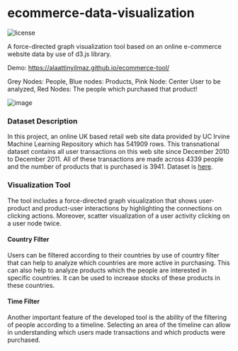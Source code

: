 # ecommerce-data-visualization
![license](https://img.shields.io/github/license/alaattinyilmaz/ecommerce-data-visualization)

A force-directed graph visualization tool based on an online e-commerce website data by use of d3.js library.

Demo: https://alaattinyilmaz.github.io/ecommerce-tool/

Grey Nodes: People, Blue nodes: Products, Pink Node: Center User to be analyzed, Red Nodes: The people which purchased that product!

![image](https://user-images.githubusercontent.com/22120701/104111507-9a0ce900-52f3-11eb-9d72-ed03aa2ad8e1.png)

### Dataset Description
In this project, an online UK based retail web site data provided by UC Irvine Machine Learning Repository which has 541909 rows. This transnational dataset contains all user transactions on this web site since December 2010 to December 2011. All of these transactions are made across 4339 people and the number of products that is purchased is 3941. Dataset is [here](https://archive.ics.uci.edu/ml/datasets/online+retail).

### Visualization Tool
The tool includes a force-directed graph visualization that shows user-product and product-user interactions by highlighting the connections on clicking actions. Moreover, scatter visualization of a user activity clicking on a user node twice.
#### Country Filter
Users can be filtered according to their countries by use of country filter that can help to analyze which countries are more active in purchasing. This can also help to analyze products which the people are interested in specific countries. It can be used to increase stocks of these products in these
countries.
#### Time Filter
Another important feature of the developed tool is the ability of the filtering of people according to a timeline. Selecting an area of the timeline can allow in understanding which users made transactions and which products were purchased.
